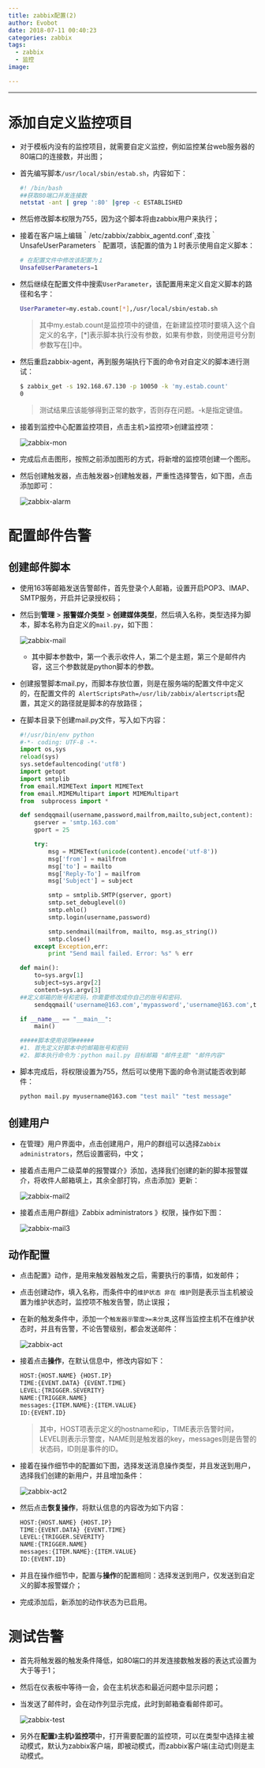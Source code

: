```yaml
---
title: zabbix配置(2)
author: Evobot
date: 2018-07-11 00:40:23
categories: zabbix
tags:
  - zabbix
  - 监控
image:

---
```




<!--more-->

---

# 添加自定义监控项目

- 对于模板内没有的监控项目，就需要自定义监控，例如监控某台web服务器的80端口的连接数，并出图；

- 首先编写脚本`/usr/local/sbin/estab.sh`，内容如下：

  ```bash
  #! /bin/bash
  ##获取80端口并发连接数
  netstat -ant | grep ':80' |grep -c ESTABLISHED
  ```

- 然后修改脚本权限为755，因为这个脚本将由zabbix用户来执行；

- 接着在客户端上编辑｀/etc/zabbix/zabbix_agentd.conf`,查找｀UnsafeUserParameters｀配置项，该配置的值为１时表示使用自定义脚本：

  ```bash
  # 在配置文件中修改该配置为１
  UnsafeUserParameters=1
  ```

- 然后继续在配置文件中搜索`UserParameter`，该配置用来定义自定义脚本的路径和名字：

  ```bash
  UserParameter=my.estab.count[*],/usr/local/sbin/estab.sh
  ```

  > 其中my.estab.count是监控项中的键值，在新建监控项时要填入这个自定义的名字，[*]表示脚本执行没有参数，如果有参数，则使用逗号分割参数写在[]中。

- 然后重启zabbix-agent，再到服务端执行下面的命令对自定义的脚本进行测试：

  ```bash
  $ zabbix_get -s 192.168.67.130 -p 10050 -k 'my.estab.count'
  0

  ```

  > 测试结果应该能够得到正常的数字，否则存在问题。-k是指定键值。

- 接着到监控中心配置监控项目，点击主机>监控项>创建监控项：

  ![zabbix-mon](https://blogimage-1251925320.cos.ap-chengdu.myqcloud.com/zabbix-mon.png)

- 完成后点击图形，按照之前添加图形的方式，将新增的监控项创建一个图形。

- 然后创建触发器，点击触发器>创建触发器，严重性选择警告，如下图，点击添加即可：

  ![zabbix-alarm](https://blogimage-1251925320.cos.ap-chengdu.myqcloud.com/zabbix-alarm.png)

# 配置邮件告警

## 创建邮件脚本

- 使用163等邮箱发送告警邮件，首先登录个人邮箱，设置开启POP3、IMAP、SMTP服务，开启并记录授权码；

- 然后到**管理** > **报警媒介类型** > **创建媒体类型**，然后填入名称，类型选择为脚本，脚本名称为自定义的`mail.py`，如下图：

  ![zabbix-mail](https://blogimage-1251925320.cos.ap-chengdu.myqcloud.com/zabbix-mail.png)

  - 其中脚本参数中，第一个表示收件人，第二个是主题，第三个是邮件内容，这三个参数就是python脚本的参数。

- 创建报警脚本mail.py，而脚本存放位置，则是在服务端的配置文件中定义的，在配置文件的` AlertScriptsPath=/usr/lib/zabbix/alertscripts`配置，其定义的路径就是脚本的存放路径；

- 在脚本目录下创建mail.py文件，写入如下内容：

  ```python
  #!/usr/bin/env python
  #-*- coding: UTF-8 -*-
  import os,sys
  reload(sys)
  sys.setdefaultencoding('utf8')
  import getopt
  import smtplib
  from email.MIMEText import MIMEText
  from email.MIMEMultipart import MIMEMultipart
  from  subprocess import *

  def sendqqmail(username,password,mailfrom,mailto,subject,content):
      gserver = 'smtp.163.com'
      gport = 25

      try:
          msg = MIMEText(unicode(content).encode('utf-8'))
          msg['from'] = mailfrom
          msg['to'] = mailto
          msg['Reply-To'] = mailfrom
          msg['Subject'] = subject

          smtp = smtplib.SMTP(gserver, gport)
          smtp.set_debuglevel(0)
          smtp.ehlo()
          smtp.login(username,password)

          smtp.sendmail(mailfrom, mailto, msg.as_string())
          smtp.close()
      except Exception,err:
          print "Send mail failed. Error: %s" % err

  def main():
      to=sys.argv[1]
      subject=sys.argv[2]
      content=sys.argv[3]
  ##定义邮箱的账号和密码，你需要修改成你自己的账号和密码.
      sendqqmail('username@163.com','mypassword','username@163.com',to,subject,content)

  if __name__ == "__main__":
      main()

  #####脚本使用说明######
  #1. 首先定义好脚本中的邮箱账号和密码
  #2. 脚本执行命令为：python mail.py 目标邮箱 "邮件主题" "邮件内容"

  ```

- 脚本完成后，将权限设置为755，然后可以使用下面的命令测试能否收到邮件：

  ```bash
  python mail.py myusername@163.com "test mail" "test message"
  ```

## 创建用户

- 在管理》用户界面中，点击创建用户，用户的群组可以选择`Zabbix administrators`，然后设置密码，中文；

- 接着点击用户二级菜单的报警媒介》添加，选择我们创建的新的脚本报警媒介，将收件人邮箱填上，其余全部打钩，点击添加》更新：

  ![zabbix-mail2](https://blogimage-1251925320.cos.ap-chengdu.myqcloud.com/zabbix-mail2.png)

- 接着点击用户群组》Zabbix administrators 》权限，操作如下图：

  ![zabbix-mail3](https://blogimage-1251925320.cos.ap-chengdu.myqcloud.com/zabbix-mail3.png)

## 动作配置

- 点击配置》动作，是用来触发器触发之后，需要执行的事情，如发邮件；

- 点击创建动作，填入名称，而条件中的`维护状态 非在 维护`则是表示当主机被设置为维护状态时，监控项不触发告警，防止误报；

- 在新的触发条件中，添加一个`触发器示警度>=未分类`,这样当监控主机不在维护状态时，并且有告警，不论告警级别，都会发送邮件：

  ![zabbix-act](https://blogimage-1251925320.cos.ap-chengdu.myqcloud.com/zabbix-act.png)

- 接着点击**操作**，在默认信息中，修改内容如下：

  ```bash
  HOST:{HOST.NAME} {HOST.IP}
  TIME:{EVENT.DATA} {EVENT.TIME}
  LEVEL:{TRIGGER.SEVERITY}
  NAME:{TRIGGER.NAME}
  messages:{ITEM.NAME}:{ITEM.VALUE}
  ID:{EVENT.ID}
  ```

  > 其中，HOST项表示定义的hostname和ip，TIME表示告警时间，LEVEL则表示示警度，NAME则是触发器的key，messages则是告警的状态码，ID则是事件的ID。

- 接着在操作细节中的配置如下图，选择发送消息操作类型，并且发送到用户，选择我们创建的新用户，并且增加条件：

  ![zabbix-act2](https://blogimage-1251925320.cos.ap-chengdu.myqcloud.com/zabbix-act2.png)

- 然后点击**恢复操作**，将默认信息的内容改为如下内容：

  ```bash
  HOST:{HOST.NAME} {HOST.IP}
  TIME:{EVENT.DATA} {EVENT.TIME}
  LEVEL:{TRIGGER.SEVERITY}
  NAME:{TRIGGER.NAME}
  messages:{ITEM.NAME}:{ITEM.VALUE}
  ID:{EVENT.ID}
  ```

- 并且在操作细节中，配置与**操作**的配置相同：选择发送到用户，仅发送到自定义的脚本报警媒介；

- 完成添加后，新添加的动作状态为已启用。

# 测试告警

- 首先将触发器的触发条件降低，如80端口的并发连接数触发器的表达式设置为大于等于1；

- 然后在仪表板中等待一会，会在主机状态和最近问题中显示问题；

- 当发送了邮件时，会在动作列显示完成，此时到邮箱查看邮件即可。

  ![zabbix-test](https://blogimage-1251925320.cos.ap-chengdu.myqcloud.com/zabbix-test.png)

- 另外在**配置**》**主机**》**监控项**中，打开需要配置的监控项，可以在类型中选择主被动模式，默认为zabbix客户端，即被动模式，而zabbix客户端(主动式)则是主动模式。